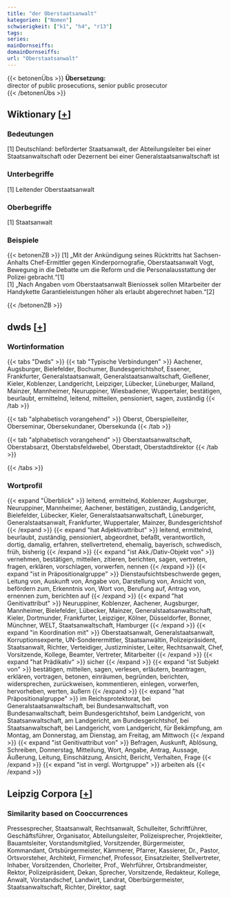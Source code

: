 ```yaml
---
title: "der Oberstaatsanwalt"
kategorien: ["Nomen"]
schwierigkeit: ["k1", "h4", "r13"]
tags:
series:
mainDornseiffs:
domainDornseiffs:
url: "Oberstaatsanwalt"
---
```


{{< betonenÜbs >}}
**Übersetzung:**  
director of public prosecutions, senior public prosecutor  
{{< /betonenÜbs >}}

## Wiktionary [[+](https://de.wiktionary.org/wiki/Oberstaatsanwalt)]

### Bedeutungen
[1] Deutschland: beförderter Staatsanwalt, der Abteilungsleiter bei einer Staatsanwaltschaft oder Dezernent bei einer Generalstaatsanwaltschaft ist  

### Unterbegriffe
[1] Leitender Oberstaatsanwalt  

### Oberbegriffe
[1] Staatsanwalt  

### Beispiele
{{< betonenZB >}}
[1] „Mit der Ankündigung seines Rücktritts hat Sachsen-Anhalts Chef-Ermittler gegen Kinderpornografie, Oberstaatsanwalt Vogt, Bewegung in die Debatte um die Reform und die Personalausstattung der Polizei gebracht.“[1]  
[1] „Nach Angaben vom Oberstaatsanwalt Bieniossek sollen Mitarbeiter der Handykette Garantieleistungen höher als erlaubt abgerechnet haben.“[2]  

{{< /betonenZB >}}


## dwds [[+](https://www.dwds.de/wb/Oberstaatsanwalt)]

### Wortinformation
{{< tabs "Dwds" >}}
{{< tab "Typische Verbindungen" >}}
Aachener, Augsburger, Bielefelder, Bochumer, Bundesgerichtshof, Essener, Frankfurter, Generalstaatsanwalt, Generalstaatsanwaltschaft, Gießener, Kieler, Koblenzer, Landgericht, Leipziger, Lübecker, Lüneburger, Mailand, Mainzer, Mannheimer, Neuruppiner, Wiesbadener, Wuppertaler, bestätigen, beurlaubt, ermittelnd, leitend, mitteilen, pensioniert, sagen, zuständig
{{< /tab >}}

{{< tab "alphabetisch vorangehend" >}}
Oberst, Oberspielleiter, Oberseminar, Obersekundaner, Obersekunda
{{< /tab >}}

{{< tab "alphabetisch vorangehend" >}}
Oberstaatsanwaltschaft, Oberstabsarzt, Oberstabsfeldwebel, Oberstadt, Oberstadtdirektor
{{< /tab >}}

{{< /tabs >}}

### Wortprofil
{{< expand "Überblick" >}} leitend, ermittelnd, Koblenzer, Augsburger, Neuruppiner, Mannheimer, Aachener, bestätigen, zuständig, Landgericht, Bielefelder, Lübecker, Kieler, Generalstaatsanwaltschaft, Lüneburger, Generalstaatsanwalt, Frankfurter, Wuppertaler, Mainzer, Bundesgerichtshof {{< /expand >}}
{{< expand "hat Adjektivattribut" >}} leitend, ermittelnd, beurlaubt, zuständig, pensioniert, abgeordnet, befaßt, verantwortlich, dortig, damalig, erfahren, stellvertretend, ehemalig, bayerisch, schwedisch, früh, bisherig {{< /expand >}}
{{< expand "ist Akk./Dativ-Objekt von" >}} vernehmen, bestätigen, mitteilen, zitieren, berichten, sagen, vertreten, fragen, erklären, vorschlagen, vorwerfen, nennen {{< /expand >}}
{{< expand "ist in Präpositionalgruppe" >}} Dienstaufsichtsbeschwerde gegen, Leitung von, Auskunft von, Angabe von, Darstellung von, Ansicht von, befördern zum, Erkenntnis von, Wort von, Berufung auf, Antrag von, ernennen zum, berichten auf {{< /expand >}}
{{< expand "hat Genitivattribut" >}} Neuruppiner, Koblenzer, Aachener, Augsburger, Mannheimer, Bielefelder, Lübecker, Mainzer, Generalstaatsanwaltschaft, Kieler, Dortmunder, Frankfurter, Leipziger, Kölner, Düsseldorfer, Bonner, Münchner, WELT, Staatsanwaltschaft, Hamburger {{< /expand >}}
{{< expand "in Koordination mit" >}} Oberstaatsanwalt, Generalstaatsanwalt, Korruptionsexperte, UN-Sonderermittler, Staatsanwältin, Polizeipräsident, Staatsanwalt, Richter, Verteidiger, Justizminister, Leiter, Rechtsanwalt, Chef, Vorsitzende, Kollege, Beamter, Vertreter, Mitarbeiter {{< /expand >}}
{{< expand "hat Prädikativ" >}} sicher {{< /expand >}}
{{< expand "ist Subjekt von" >}} bestätigen, mitteilen, sagen, verlesen, erläutern, beantragen, erklären, vortragen, betonen, einräumen, begründen, berichten, widersprechen, zurückweisen, kommentieren, einlegen, vorwerfen, hervorheben, werten, äußern {{< /expand >}}
{{< expand "hat Präpositionalgruppe" >}} im Reichsprotektorat, bei Generalstaatsanwaltschaft, bei Bundesanwaltschaft, von Bundesanwaltschaft, beim Bundesgerichtshof, beim Landgericht, von Staatsanwaltschaft, am Landgericht, am Bundesgerichtshof, bei Staatsanwaltschaft, bei Landgericht, vom Landgericht, für Bekämpfung, am Montag, am Donnerstag, am Dienstag, am Freitag, am Mittwoch {{< /expand >}}
{{< expand "ist Genitivattribut von" >}} Befragen, Auskunft, Ablösung, Schreiben, Donnerstag, Mitteilung, Wort, Angabe, Antrag, Aussage, Äußerung, Leitung, Einschätzung, Ansicht, Bericht, Verhalten, Frage {{< /expand >}}
{{< expand "ist in vergl. Wortgruppe" >}} arbeiten als {{< /expand >}}

## Leipzig Corpora [[+](https://corpora.uni-leipzig.de/en/res?word=Oberstaatsanwalt&corpusId=deu_newscrawl-public_2018)]


### Similarity based on Cooccurrences
Pressesprecher, Staatsanwalt, Rechtsanwalt, Schulleiter, Schriftführer, Geschäftsführer, Organisator, Abteilungsleiter, Polizeisprecher, Projektleiter, Bauamtsleiter, Vorstandsmitglied, Vorsitzender, Bürgermeister, Kommandant, Ortsbürgermeister, Kämmerer, Pfarrer, Kassierer, Dr., Pastor, Ortsvorsteher, Architekt, Firmenchef, Professor, Einsatzleiter, Stellvertreter, Inhaber, Vorsitzenden, Chorleiter, Prof., Wehrführer, Ortsbrandmeister, Rektor, Polizeipräsident, Dekan, Sprecher, Vorsitzende, Redakteur, Kollege, Anwalt, Vorstandschef, Landwirt, Landrat, Oberbürgermeister, Staatsanwaltschaft, Richter, Direktor, sagt

